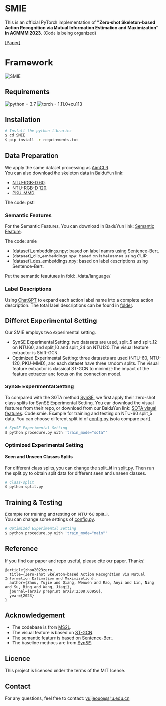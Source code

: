 # SMIE
This is an official PyTorch implementation of **"Zero-shot Skeleton-based Action Recognition 
via Mutual Information Estimation and Maximization" in ACMMM 2023**.
(Code is being organized)

[[Paper]](https://arxiv.org/abs/2308.03950)
# Framework
![SMIE](https://github.com/YujieOuO/SMIE/blob/main/images/pipeline.png)

## Requirements
![python = 3.7](https://img.shields.io/badge/python-3.7.13-green)
![torch = 1.11.0+cu113](https://img.shields.io/badge/torch-1.11.0%2Bcu113-yellowgreen)

## Installation
```bash
# Install the python libraries
$ cd SMIE
$ pip install -r requirements.txt
```

## Data Preparation
We apply the same dataset processing as [AimCLR](https://github.com/Levigty/AimCLR).  
You can also download the skeleton data in BaiduYun link:
* [NTU-RGB-D 60](https://pan.baidu.com/s/1ukBF5aI8QawRriJbmsrv5Q).
* [NTU-RGB-D 120](https://pan.baidu.com/s/1AG_516WHitv1LBh1NNrvVg).
* [PKU-MMD](https://pan.baidu.com/s/168uXCgrKdh7esqatGwfEfg).
  
The code: pstl

### Semantic Features
For the Semantic Features, You can download in BaiduYun link: [Semantic Feature](https://pan.baidu.com/s/1y2r15lxGF3i9aPa1ARfRiQ).

The code: smie
* [dataset]_embeddings.npy: based on label names using Sentence-Bert.
* [dataset]_clip_embeddings.npy: based on label names using CLIP.
* [dataset]_des_embeddings.npy: based on label descriptions using Sentence-Bert.

Put the semantic feautures in fold: ./data/language/

### Label Descriptions
Using [ChatGPT](https://chat.openai.com/) to expand each action label name into a complete action description.
The total label descriptions can be found in [folder](https://github.com/YujieOuO/SMIE/tree/main/descriptions).

## Differet Experimental Setting
Our SMIE employs two experimental setting.
* SynSE Experimental Setting: two datasets are used, split_5 and split_12 on NTU60, and split_10 and split_24 on NTU120. The visual feature extractor is Shift-GCN. 
* Optimized Experimental Setting: three datasets are used (NTU-60, NTU-120, PKU-MMD), and each dataset have three random splits. The visual feature extractor is classical ST-GCN to minimize the impact of the feature extractor and focus on the connection model.

### SynSE Experimental Setting
To compared with the SOTA method [SynSE](https://github.com/skelemoa/synse-zsl), 
we first apply their zero-shot class splits for SynSE Experimental Setting. You can download the visual features from their repo, 
or download from our BaiduYun link: [SOTA visual features](https://pan.baidu.com/s/1Y0nTRZ19UqnXTBJeAFPXeg). Code:smie.
Example for training and testing on NTU-60 split_5 data.
You can choose different split id of [config.py](https://github.com/YujieOuO/SMIE/blob/main/config.py) (sota compare part).  
```bash
# SynSE Experimental Setting
$ python procedure.py with 'train_mode="sota"'
```
### Optimized Experimental Setting

#### Seen and Unseen Classes Splits
For different class splits, you can change the split_id in [split.py](https://github.com/YujieOuO/SMIE/tree/main/split.py).
Then run the split.py to obtain split data for different seen and unseen classes.
```bash
# class-split
$ python split.py
```

## Training & Testing
Example for training and testing on NTU-60 split_1.  
You can change some settings of [config.py](https://github.com/YujieOuO/SMIE/blob/main/config.py).  
```bash
# Optimized Experimental Setting
$ python procedure.py with 'train_mode="main"'
```

## Reference
If you find our paper and repo useful, please cite our paper. Thanks!
```
@article{zhou2023zero,
  title={Zero-shot Skeleton-based Action Recognition via Mutual Information Estimation and Maximization},
  author={Zhou, Yujie and Qiang, Wenwen and Rao, Anyi and Lin, Ning and Su, Bing and Wang, Jiaqi},
  journal={arXiv preprint arXiv:2308.03950},
  year={2023}
}
```

## Acknowledgement
* The codebase is from [MS2L](https://github.com/LanglandsLin/MS2L).
* The visual feature is based on [ST-GCN](https://github.com/yysijie/st-gcn/blob/master/OLD_README.md).
* The semantic feature is based on [Sentence-Bert](https://github.com/UKPLab/sentence-transformers).
* The baseline methods are from [SynSE](https://github.com/skelemoa/synse-zsl).

## Licence
This project is licensed under the terms of the MIT license.

## Contact
For any questions, feel free to contact: yujieouo@sjtu.edu.cn
